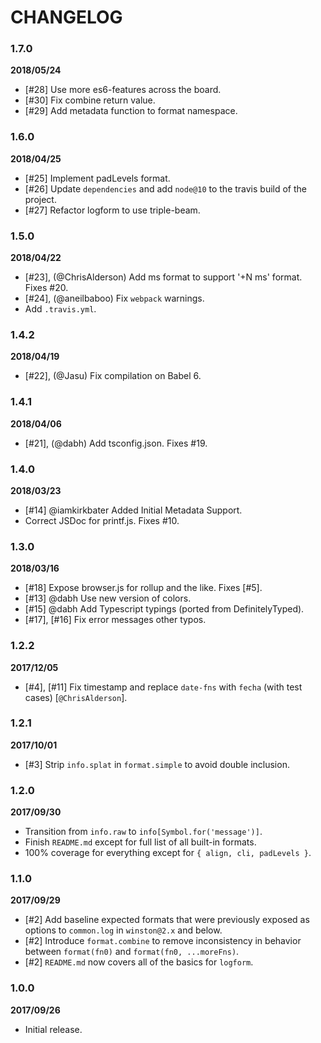 # CHANGELOG

### 1.7.0
**2018/05/24**

- [#28] Use more es6-features across the board.
- [#30] Fix combine return value.
- [#29] Add metadata function to format namespace.

### 1.6.0
**2018/04/25**

- [#25] Implement padLevels format.
- [#26] Update `dependencies` and add `node@10` to the travis build of the project.
- [#27] Refactor logform to use triple-beam.

### 1.5.0
**2018/04/22**

- [#23], (@ChrisAlderson) Add ms format to support '+N ms' format. Fixes #20.
- [#24], (@aneilbaboo) Fix `webpack` warnings.
- Add `.travis.yml`.

### 1.4.2
**2018/04/19**

- [#22], (@Jasu) Fix compilation on Babel 6.

### 1.4.1
**2018/04/06**

- [#21], (@dabh) Add tsconfig.json. Fixes #19.

### 1.4.0
**2018/03/23**

- [#14] @iamkirkbater Added Initial Metadata Support. 
- Correct JSDoc for printf.js. Fixes #10.

### 1.3.0
**2018/03/16**

- [#18] Expose browser.js for rollup and the like. Fixes [#5].
- [#13] @dabh Use new version of colors.
- [#15] @dabh Add Typescript typings (ported from DefinitelyTyped).
- [#17], [#16] Fix error messages other typos.

### 1.2.2
**2017/12/05**

- [#4], [#11] Fix timestamp and replace `date-fns` with `fecha` (with test cases) [`@ChrisAlderson`].

### 1.2.1
**2017/10/01**

- [#3] Strip `info.splat` in `format.simple` to avoid double inclusion.

### 1.2.0
**2017/09/30**

- Transition from `info.raw` to `info[Symbol.for('message')]`.
- Finish `README.md` except for full list of all built-in formats.
- 100% coverage for everything except for `{ align, cli, padLevels }`.

### 1.1.0
**2017/09/29**

- [#2] Add baseline expected formats that were previously exposed as options to `common.log` in `winston@2.x` and below.
- [#2] Introduce `format.combine` to remove inconsistency in behavior between `format(fn0)` and `format(fn0, ...moreFns)`.
- [#2] `README.md` now covers all of the basics for `logform`.

### 1.0.0
**2017/09/26**

- Initial release.
